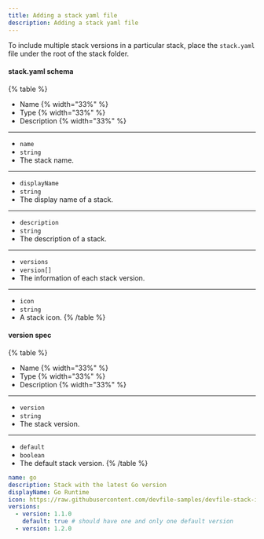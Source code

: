 ```yaml
---
title: Adding a stack yaml file
description: Adding a stack yaml file
---
```


To include multiple stack versions in a particular stack, place the
`stack.yaml` file under the root of the stack folder.

#### stack.yaml schema

{% table %}
- Name {% width="33%" %}
- Type {% width="33%" %}
- Description {% width="33%" %}
---
- `name`
- `string`
- The stack name.
---
- `displayName`
- `string`
- The display name of a stack.
---
- `description`
- `string`
- The description of a stack.
---
- `versions`
- `version[]`
- The information of each stack version.
---
- `icon`
- `string`
- A stack icon.
{% /table %}

#### version spec

{% table %}
- Name {% width="33%" %}
- Type {% width="33%" %}
- Description {% width="33%" %}
---
- `version`
- `string`
- The stack version.
---
- `default`
- `boolean`
- The default stack version.
{% /table %}

```yaml {% title="stack.yaml sample" filename="stack.yaml" %}
name: go
description: Stack with the latest Go version
displayName: Go Runtime
icon: https://raw.githubusercontent.com/devfile-samples/devfile-stack-icons/main/golang.svg
versions:
  - version: 1.1.0
    default: true # should have one and only one default version
  - version: 1.2.0
```
